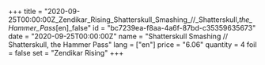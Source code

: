 +++
title = "2020-09-25T00:00:00Z_Zendikar_Rising_Shatterskull_Smashing_//_Shatterskull,_the_Hammer_Pass_[en]_false"
id = "bc7239ea-f8aa-4a6f-87bd-c35359635673"
date = "2020-09-25T00:00:00Z"
name = "Shatterskull Smashing // Shatterskull, the Hammer Pass"
lang = ["en"]
price = "6.06"
quantity = 4
foil = false
set = "Zendikar Rising"
+++

